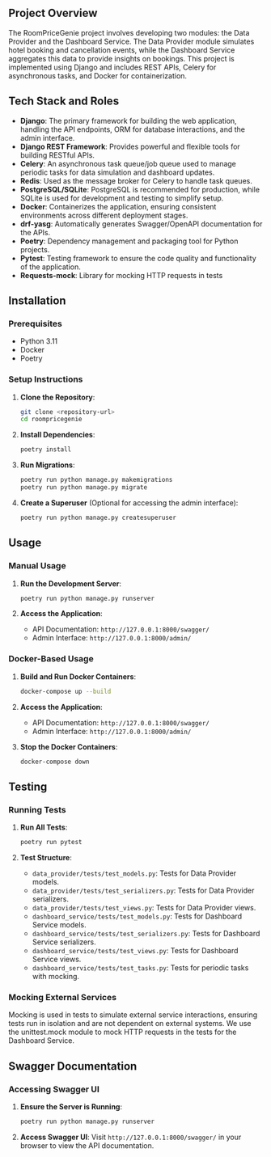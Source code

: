 ## Project Overview

The RoomPriceGenie project involves developing two modules: the Data Provider and the Dashboard Service. The Data Provider module simulates hotel booking and cancellation events, while the Dashboard Service aggregates this data to provide insights on bookings. This project is implemented using Django and includes REST APIs, Celery for asynchronous tasks, and Docker for containerization.

## Tech Stack and Roles

- **Django**: The primary framework for building the web application, handling the API endpoints, ORM for database interactions, and the admin interface.
- **Django REST Framework**: Provides powerful and flexible tools for building RESTful APIs.
- **Celery**: An asynchronous task queue/job queue used to manage periodic tasks for data simulation and dashboard updates.
- **Redis**: Used as the message broker for Celery to handle task queues.
- **PostgreSQL/SQLite**: PostgreSQL is recommended for production, while SQLite is used for development and testing to simplify setup.
- **Docker**: Containerizes the application, ensuring consistent environments across different deployment stages.
- **drf-yasg**: Automatically generates Swagger/OpenAPI documentation for the APIs.
- **Poetry**: Dependency management and packaging tool for Python projects.
- **Pytest**: Testing framework to ensure the code quality and functionality of the application.
- **Requests-mock**: Library for mocking HTTP requests in tests

## Installation

### Prerequisites

- Python 3.11
- Docker
- Poetry

### Setup Instructions

1. **Clone the Repository**:
   ```bash
   git clone <repository-url>
   cd roompricegenie
   ```

2. **Install Dependencies**:
   ```bash
   poetry install
   ```

3. **Run Migrations**:
   ```bash
   poetry run python manage.py makemigrations
   poetry run python manage.py migrate
   ```

4. **Create a Superuser** (Optional for accessing the admin interface):
   ```bash
   poetry run python manage.py createsuperuser
   ```

## Usage

### Manual Usage

1. **Run the Development Server**:
   ```bash
   poetry run python manage.py runserver
   ```

2. **Access the Application**:
   - API Documentation: `http://127.0.0.1:8000/swagger/`
   - Admin Interface: `http://127.0.0.1:8000/admin/`

### Docker-Based Usage

1. **Build and Run Docker Containers**:
   ```bash
   docker-compose up --build
   ```

2. **Access the Application**:
   - API Documentation: `http://127.0.0.1:8000/swagger/`
   - Admin Interface: `http://127.0.0.1:8000/admin/`

3. **Stop the Docker Containers**:
   ```bash
   docker-compose down
   ```

## Testing

### Running Tests

1. **Run All Tests**:
   ```bash
   poetry run pytest
   ```

2. **Test Structure**:
   - `data_provider/tests/test_models.py`: Tests for Data Provider models.
   - `data_provider/tests/test_serializers.py`: Tests for Data Provider serializers.
   - `data_provider/tests/test_views.py`: Tests for Data Provider views.
   - `dashboard_service/tests/test_models.py`: Tests for Dashboard Service models.
   - `dashboard_service/tests/test_serializers.py`: Tests for Dashboard Service serializers.
   - `dashboard_service/tests/test_views.py`: Tests for Dashboard Service views.
   - `dashboard_service/tests/test_tasks.py`: Tests for periodic tasks with mocking.

### Mocking External Services
Mocking is used in tests to simulate external service interactions, ensuring tests run in isolation and are not dependent on external systems. We use the unittest.mock module to mock HTTP requests in the tests for the Dashboard Service.


## Swagger Documentation

### Accessing Swagger UI

1. **Ensure the Server is Running**:
   ```bash
   poetry run python manage.py runserver
   ```

2. **Access Swagger UI**:
   Visit `http://127.0.0.1:8000/swagger/` in your browser to view the API documentation.